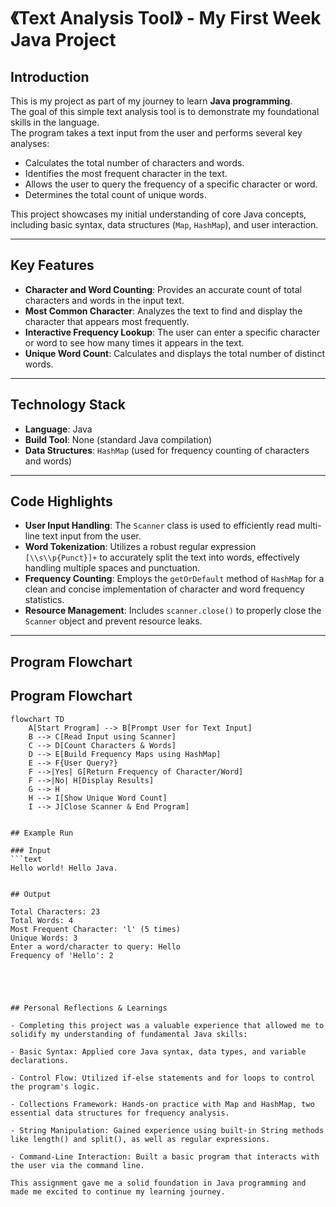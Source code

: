 # 《Text Analysis Tool》 - My First Week Java Project

## Introduction
This is my project as part of my journey to learn **Java programming**.  
The goal of this simple text analysis tool is to demonstrate my foundational skills in the language.  
The program takes a text input from the user and performs several key analyses:

- Calculates the total number of characters and words.
- Identifies the most frequent character in the text.
- Allows the user to query the frequency of a specific character or word.
- Determines the total count of unique words.

This project showcases my initial understanding of core Java concepts, including basic syntax, data structures (`Map`, `HashMap`), and user interaction.

---

## Key Features
- **Character and Word Counting**: Provides an accurate count of total characters and words in the input text.  
- **Most Common Character**: Analyzes the text to find and display the character that appears most frequently.  
- **Interactive Frequency Lookup**: The user can enter a specific character or word to see how many times it appears in the text.  
- **Unique Word Count**: Calculates and displays the total number of distinct words.  

---

## Technology Stack
- **Language**: Java  
- **Build Tool**: None (standard Java compilation)  
- **Data Structures**: `HashMap` (used for frequency counting of characters and words)  

---

## Code Highlights
- **User Input Handling**: The `Scanner` class is used to efficiently read multi-line text input from the user.  
- **Word Tokenization**: Utilizes a robust regular expression `[\\s\\p{Punct}]+` to accurately split the text into words, effectively handling multiple spaces and punctuation.  
- **Frequency Counting**: Employs the `getOrDefault` method of `HashMap` for a clean and concise implementation of character and word frequency statistics.  
- **Resource Management**: Includes `scanner.close()` to properly close the `Scanner` object and prevent resource leaks.  

---

## Program Flowchart

## Program Flowchart

```mermaid
flowchart TD
    A[Start Program] --> B[Prompt User for Text Input]
    B --> C[Read Input using Scanner]
    C --> D[Count Characters & Words]
    D --> E[Build Frequency Maps using HashMap]
    E --> F{User Query?}
    F -->|Yes| G[Return Frequency of Character/Word]
    F -->|No| H[Display Results]
    G --> H
    H --> I[Show Unique Word Count]
    I --> J[Close Scanner & End Program]


## Example Run

### Input
```text
Hello world! Hello Java.


## Output

Total Characters: 23
Total Words: 4
Most Frequent Character: 'l' (5 times)
Unique Words: 3
Enter a word/character to query: Hello
Frequency of 'Hello': 2





## Personal Reflections & Learnings

- Completing this project was a valuable experience that allowed me to solidify my understanding of fundamental Java skills:

- Basic Syntax: Applied core Java syntax, data types, and variable declarations.

- Control Flow: Utilized if-else statements and for loops to control the program's logic.

- Collections Framework: Hands-on practice with Map and HashMap, two essential data structures for frequency analysis.

- String Manipulation: Gained experience using built-in String methods like length() and split(), as well as regular expressions.

- Command-Line Interaction: Built a basic program that interacts with the user via the command line.

This assignment gave me a solid foundation in Java programming and made me excited to continue my learning journey.

